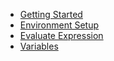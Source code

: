 - [Getting Started](getting-started.md)
- [Environment Setup](environment-setup.md)
- [Evaluate Expression](evaluate-expression.md)
- [Variables](variables.md)
